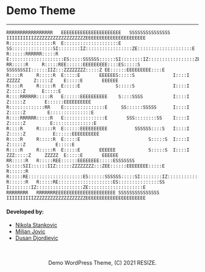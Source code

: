 # Demo Theme

---


    RRRRRRRRRRRRRRRRR   EEEEEEEEEEEEEEEEEEEEEE   SSSSSSSSSSSSSSS IIIIIIIIIIZZZZZZZZZZZZZZZZZZZEEEEEEEEEEEEEEEEEEEEEE
    R::::::::::::::::R  E::::::::::::::::::::E SS:::::::::::::::SI::::::::IZ:::::::::::::::::ZE::::::::::::::::::::E
    R::::::RRRRRR:::::R E::::::::::::::::::::ES:::::SSSSSS::::::SI::::::::IZ:::::::::::::::::ZE::::::::::::::::::::E
    RR:::::R     R:::::REE::::::EEEEEEEEE::::ES:::::S     SSSSSSSII::::::IIZ:::ZZZZZZZZ:::::Z EE::::::EEEEEEEEE::::E
    R::::R     R:::::R  E:::::E       EEEEEES:::::S              I::::I  ZZZZZ     Z:::::Z    E:::::E       EEEEEE
    R::::R     R:::::R  E:::::E             S:::::S              I::::I          Z:::::Z      E:::::E             
    R::::RRRRRR:::::R   E::::::EEEEEEEEEE    S::::SSSS           I::::I         Z:::::Z       E::::::EEEEEEEEEE   
    R:::::::::::::RR    E:::::::::::::::E     SS::::::SSSSS      I::::I        Z:::::Z        E:::::::::::::::E   
    R::::RRRRRR:::::R   E:::::::::::::::E       SSS::::::::SS    I::::I       Z:::::Z         E:::::::::::::::E   
    R::::R     R:::::R  E::::::EEEEEEEEEE          SSSSSS::::S   I::::I      Z:::::Z          E::::::EEEEEEEEEE   
    R::::R     R:::::R  E:::::E                         S:::::S  I::::I     Z:::::Z           E:::::E             
    R::::R     R:::::R  E:::::E       EEEEEE            S:::::S  I::::I  ZZZ:::::Z     ZZZZZ  E:::::E       EEEEEE
    RR:::::R   R:::::REE::::::EEEEEEEE:::::ESSSSSSS     S:::::SII::::::IIZ::::::ZZZZZZZZ:::ZEE::::::EEEEEEEE:::::E
    R::::::R   R:::::RE::::::::::::::::::::ES::::::SSSSSS:::::SI::::::::IZ:::::::::::::::::ZE::::::::::::::::::::E
    R::::::R   R:::::RE::::::::::::::::::::ES:::::::::::::::SS I::::::::IZ:::::::::::::::::ZE::::::::::::::::::::E
    RRRRRRRR   RRRRRRREEEEEEEEEEEEEEEEEEEEEE SSSSSSSSSSSSSSS   IIIIIIIIIIZZZZZZZZZZZZZZZZZZZEEEEEEEEEEEEEEEEEEEEEE








#### Developed by:
- [Nikola Stankovic](https://github.com/mrdisa97)
- [Miljan Jovic](https://github.com/SHM420)
- [Dusan Djordjevic](https://github.com/usanzadunje)


<br>
<br>
<center>
    Demo WordPress Theme, (C) 2021 RESIZE.
</center>
